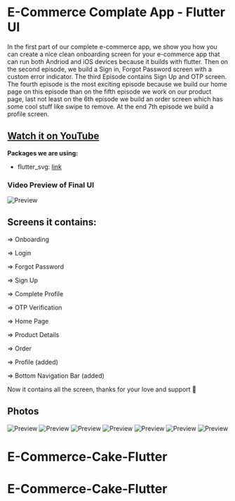 # E-Commerce Complate App - Flutter UI 

In the first part of our complete e-commerce app, we show you how you can create a nice clean onboarding screen for your e-commerce app that can run both Andriod and iOS devices because it builds with flutter. Then on the second episode, we build a Sign in, Forgot Password screen with a custom error indicator. The third Episode contains Sign Up and OTP screen. The fourth episode is the most exciting episode because we build our home page on this episode than on the fifth episode we work on our product page, last not least on the 6th episode we build an order screen which has some cool stuff like swipe to remove. At the end 7th episode we build a profile screen. 

## [Watch it on YouTube](https://youtube.com/playlist?list=PLxUBb2A_UUy8OlaNZpS2mfL8xpHcnd_Af)

**Packages we are using:**

- flutter_svg: [link](https://pub.dev/packages/flutter_svg)


### Video Preview of Final UI

![Preview](/intro.gif)

## Screens it contains:

=> Onboarding

=> Login

=> Forgot Password

=> Sign Up

=> Complete Profile

=> OTP Verification

=> Home Page

=> Product Details

=> Order

=> Profile (added)

=> Bottom Navigation Bar (added)

Now it contains all the screen, thanks for your love and support 🙏 

## Photos
![Preview](/1.png)
![Preview](2.png)
![Preview](3.png)
![Preview](4.png)
![Preview](5.png)
![Preview](6.png)
![Preview](7.png)
# E-Commerce-Cake-Flutter
# E-Commerce-Cake-Flutter
